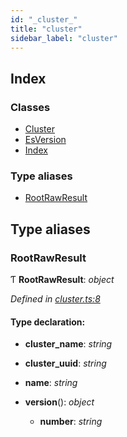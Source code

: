 ```yaml
---
id: "_cluster_"
title: "cluster"
sidebar_label: "cluster"
---
```


## Index

### Classes

* [Cluster](../classes/_cluster_.cluster.md)
* [EsVersion](../classes/_cluster_.esversion.md)
* [Index](../classes/_cluster_.index.md)

### Type aliases

* [RootRawResult](_cluster_.md#rootrawresult)

## Type aliases

###  RootRawResult

Ƭ **RootRawResult**: *object*

*Defined in [cluster.ts:8](https://github.com/kindritskyiMax/elasticmagic-js/blob/34d4703/src/cluster.ts#L8)*

#### Type declaration:

* **cluster_name**: *string*

* **cluster_uuid**: *string*

* **name**: *string*

* **version**(): *object*

  * **number**: *string*
